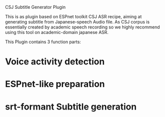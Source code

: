 CSJ Subtitle Generator Plugin

This is as plugin based on ESPnet toolkit CSJ ASR recipe, aiming at generating subtitle from Japanese-speech Audio file. As CSJ corpus is essentially created by academic speech recording so we highly recommend using this tool on academic-domain japanese ASR.

This Plugin contains 3 function parts:

# Voice activity detection
# ESPnet-like preparation
# srt-formant Subtitle generation

